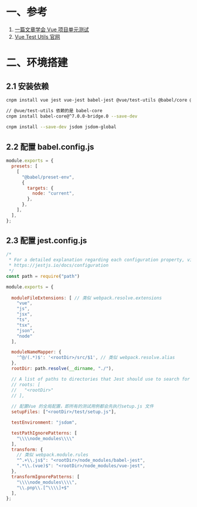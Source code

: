 



# 一、参考

1. [一篇文章学会 Vue 项目单元测试](https://zhuanlan.zhihu.com/p/48758013)
2. [Vue Test Utils 官网](https://vue-test-utils.vuejs.org/zh/)
   		
   	
   		
# 二、环境搭建

## 2.1 安装依赖
```bash
cnpm install vue jest vue-jest babel-jest @vue/test-utils @babel/core @babel/preset-env  vue-template-compiler -D

// @vue/test-utils 依赖的是 babel-core
cnpm install babel-core@^7.0.0-bridge.0 --save-dev
   			
cnpm install --save-dev jsdom jsdom-global
```

## 2.2 配置 babel.config.js
```js
module.exports = {
  presets: [
    [
      "@babel/preset-env",
      {
        targets: {
          node: "current",
        },
      },
    ],
  ],
};
```

## 2.3 配置 jest.config.js
```js
/*
 * For a detailed explanation regarding each configuration property, visit:
 * https://jestjs.io/docs/configuration
 */
const path = require("path")

module.exports = {
  
  moduleFileExtensions: [ // 类似 webpack.resolve.extensions
    "vue",
    "js",
    "jsx",
    "ts",
    "tsx",
    "json",
    "node"
  ],

  moduleNameMapper: {
    '^@/(.*)$': '<rootDir>/src/$1', // 类似 webpack.resolve.alias
  },
  rootDir: path.resolve(__dirname, "./"),

  // A list of paths to directories that Jest should use to search for files in
  // roots: [
  //   "<rootDir>"
  // ],
  
  // 配置Vue 的全局配置，即所有的测试用例都会先执行setup.js 文件
  setupFiles: ["<rootDir>/test/setup.js"], 

  testEnvironment: "jsdom",

  testPathIgnorePatterns: [
    "\\\\node_modules\\\\"
  ],
  transform: {
    // 类似 webpack.module.rules
    "^.+\\.js$": "<rootDir>/node_modules/babel-jest",
    ".*\\.(vue)$": "<rootDir>/node_modules/vue-jest",
  },
  transformIgnorePatterns: [
    "\\\\node_modules\\\\",
    "\\.pnp\\.[^\\\\]+$"
  ],
};
```
